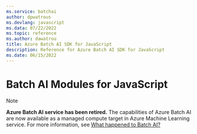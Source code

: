 ```yaml
---
ms.service: batchai
author: dpwatrous
ms.devlang: javascript
ms.data: 07/22/2022
ms.topic: reference
ms.author: dawatrou
title: Azure Batch AI SDK for JavaScript
description: Reference for Azure Batch AI SDK for JavaScript
ms.date: 06/15/2022
---
```

# Batch AI Modules for JavaScript

>[!NOTE]
>**Azure Batch AI service has been retired.** The capabilities of Azure Batch AI are now available as a managed compute target in Azure Machine Learning service. For more information, see [What happened to Batch AI?](https://aka.ms/batchai-retirement)